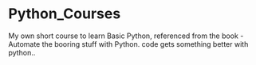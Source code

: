# Python_Courses
My own short course to learn Basic Python, referenced from the book - Automate the booring stuff with Python.
code gets something better with python..
